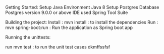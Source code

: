 Getting Started:
Setup Java Environment
  Java 8
Setup Postgres Database
  Postgres version 9.0.0 or above
IDE used
  Spring Tool Suite

Building the project:
  Install : mvn install : to install the dependencies
  Run : mvn spring-boot:run : Run the application as Spring boot app

Running the unittests:

run mvn test : to run the unit test cases dkmffssfsf



